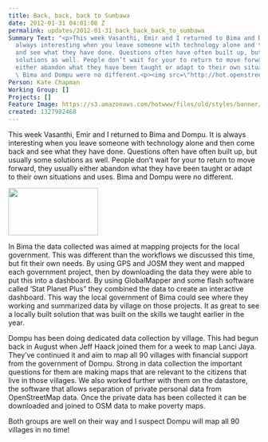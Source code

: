 ```yaml
---
title: Back, back, back to Sumbawa
date: 2012-01-31 04:01:08 Z
permalink: updates/2012-01-31_back_back_back_to_sumbawa
Summary Text: "<p>This week Vasanthi, Emir and I returned to Bima and Dompu. It is
  always interesting when you leave someone with technology alone and then come back
  and see what they have done. Questions often have often built up, but usually some
  solutions as well. People don’t wait for your to return to move forward, they usually
  either abandon what they have been taught or adapt to their own situations and uses.
  \ Bima and Dompu were no different.<p><img src=\"http://hot.openstreetmap.org/sites/default/files/emir_teaching.png\"/>"
Person: Kate Chapman
Working Group: []
Projects: []
Feature Image: https://s3.amazonaws.com/hotwww/files/old/styles/banner/public/emir_teaching.png
created: 1327982468
---
```


<p>This week Vasanthi, Emir and I returned to Bima and Dompu. It is always interesting when you leave someone with technology alone and then come back and see what they have done. Questions often have often built up, but usually some solutions as well. People don’t wait for your to return to move forward, they usually either abandon what they have been taught or adapt to their own situations and uses. Bima and Dompu were no different.</p><p><img title="Emir teaching" src="https://s3.amazonaws.com/hotwww/files/old/emir_teaching_0.png" alt="" style="width:180px;height:95px"></p><p>In Bima the data collected was aimed at mapping projects for the local government. This was different than the workflows we discussed this time, but fit their own needs. By using GPS and JOSM they went and mapped each government project, then by downloading the data they were able to put this into a dashboard. By using GlobalMapper and some flash software called ‘Stat Planet Plus” they combined the data to create an interactive dashboard. This way the local government of Bima could see where they working and summarized data by village on those projects. It as great to see a locally built solution that was built on the skills we taught earlier in the year.</p><p>Dompu has been doing dedicated data collection by village. This had begun back in August when Jeff Haack joined them for a week to map Lanci Jaya. They’ve continued it and aim to map all 90 villages with financial support from the government of Dompu. Strong in data collection the important questions for them are making maps that are relevant to the citizens that live in those villages. We also worked further with them on the datastore, the software that allows separation of private personal data from OpenStreetMap data. Once the private data has been collected it can be downloaded and joined to OSM data to make poverty maps.</p><p>Both groups are well on their way and I suspect Dompu will map all 90 villages in no time!</p>
